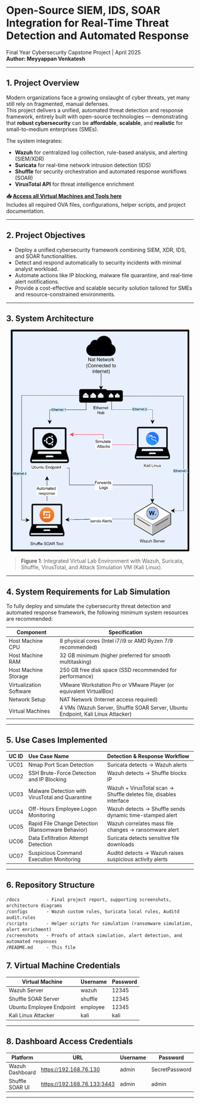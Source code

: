 # Open-Source SIEM, IDS, SOAR Integration for Real-Time Threat Detection and Automated Response

Final Year Cybersecurity Capstone Project | April 2025  
**Author: Meyyappan Venkatesh**

---

## 1. Project Overview

Modern organizations face a growing onslaught of cyber threats, yet many still rely on fragmented, manual defenses.  
This project delivers a unified, automated threat detection and response framework, entirely built with open-source technologies — demonstrating that **robust cybersecurity** can be **affordable**, **scalable**, and **realistic** for small-to-medium enterprises (SMEs).

The system integrates:
- **Wazuh** for centralized log collection, rule-based analysis, and alerting (SIEM/XDR)
- **Suricata** for real-time network intrusion detection (IDS)
- **Shuffle** for security orchestration and automated response workflows (SOAR)
- **VirusTotal API** for threat intelligence enrichment

**📥 [Access all Virtual Machines and Tools here](https://demontfortuniversity-my.sharepoint.com/:f:/g/personal/p2766441_my365_dmu_ac_uk/ElbY7HXZzJNCh_gf73Knaj0BJmlkT4l6dSwNkgfZWLp5qA?e=Q9fp9S)**  
Includes all required OVA files, configurations, helper scripts, and project documentation.


---

## 2. Project Objectives

- Deploy a unified cybersecurity framework combining SIEM, XDR, IDS, and SOAR functionalities.
- Detect and respond automatically to security incidents with minimal analyst workload.
- Automate actions like IP blocking, malware file quarantine, and real-time alert notifications.
- Provide a cost-effective and scalable security solution tailored for SMEs and resource-constrained environments.

---

## 3. System Architecture

<p align="center">
  <img src="https://github.com/MeyyappanVenkatesh/Open-Source-SIEM-IDS-SOAR-Integration/blob/main/screenshots/Network%20diagram.png" alt="Network Diagram" width="480" height="auto">
</p>

> **Figure 1**: Integrated Virtual Lab Environment with Wazuh, Suricata, Shuffle, VirusTotal, and Attack Simulation VM (Kali Linux).

---

## 4. System Requirements for Lab Simulation

To fully deploy and simulate the cybersecurity threat detection and automated response framework, the following minimum system resources are recommended:

| Component             | Specification              |
|------------------------|-----------------------------|
| Host Machine CPU       | 8 physical cores (Intel i7/i9 or AMD Ryzen 7/9 recommended) |
| Host Machine RAM       | 32 GB minimum (higher preferred for smooth multitasking) |
| Host Machine Storage   | 250 GB free disk space (SSD recommended for performance) |
| Virtualization Software| VMware Workstation Pro or VMware Player (or equivalent VirtualBox) |
| Network Setup          | NAT Network (Internet access required) |
| Virtual Machines       | 4 VMs (Wazuh Server, Shuffle SOAR Server, Ubuntu Endpoint, Kali Linux Attacker) |

---

## 5. Use Cases Implemented

| UC ID | Use Case Name                              | Detection & Response Workflow |
|:-----|:--------------------------------------------|:-------------------------------|
| UC01  | Nmap Port Scan Detection                   | Suricata detects → Wazuh alerts |
| UC02  | SSH Brute-Force Detection and IP Blocking  | Wazuh detects → Shuffle blocks IP |
| UC03  | Malware Detection with VirusTotal and Quarantine | Wazuh + VirusTotal scan → Shuffle deletes file, disables interface |
| UC04  | Off-Hours Employee Logon Monitoring        | Wazuh detects → Shuffle sends dynamic time-stamped alert |
| UC05  | Rapid File Change Detection (Ransomware Behavior) | Wazuh correlates mass file changes → ransomware alert |
| UC06  | Data Exfiltration Attempt Detection        | Suricata detects sensitive file downloads |
| UC07  | Suspicious Command Execution Monitoring    | Auditd detects → Wazuh raises suspicious activity alerts |

---

## 6. Repository Structure

```plaintext
/docs          - Final project report, supporting screenshots, architecture diagrams
/configs       - Wazuh custom rules, Suricata local rules, Auditd audit.rules
/scripts       - Helper scripts for simulation (ransomware simulation, alert enrichment)
/screenshots   - Proofs of attack simulation, alert detection, and automated responses
/README.md     - This file
```

## 7. Virtual Machine Credentials

| Virtual Machine         | Username   | Password  |
|--------------------------|------------|-----------|
| Wazuh Server             | wazuh      | 12345     |
| Shuffle SOAR Server      | shuffle    | 12345     |
| Ubuntu Employee Endpoint | employee   | 12345     |
| Kali Linux Attacker      | kali       | kali      |

---

## 8. Dashboard Access Credentials

| Platform         | URL                                         | Username | Password       |
|------------------|---------------------------------------------|----------|----------------|
| Wazuh Dashboard  | https://192.168.76.130                      | admin    | SecretPassword |
| Shuffle SOAR UI  | https://192.168.76.133:3443                 | admin    | admin          |

---
